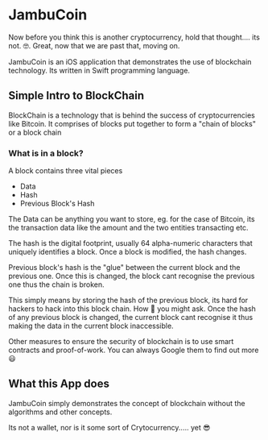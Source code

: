 #  JambuCoin

Now before you think this is another cryptocurrency, hold that thought.... its not. 🤓. Great, now that we are past that, moving on. 

JambuCoin is an iOS application that demonstrates the use of blockchain technology. Its written in Swift programming language. 

## Simple Intro to BlockChain 

BlockChain is a technology that is behind the success of cryptocurrencies like Bitcoin. 
It comprises of blocks put together to form  a "chain of blocks" or a block chain 

### What is in a block?

A block contains three vital pieces 

* Data 
* Hash 
* Previous Block's Hash 

The Data can be anything you want to store, eg. for the case of Bitcoin, its the transaction data like the amount and the two entities transacting etc. 

The hash is the digital footprint, usually 64 alpha-numeric characters that uniquely identifies a block. Once a block is modified, the hash changes. 

Previous block's hash is the "glue" between the current block and the previous one. Once this is changed, the block cant recognise the previous one thus the chain is broken. 

This simply means by storing the hash of the previous block, its hard for hackers to hack into this block chain. How 🤔 you might ask. Once the hash of any previous block is changed, the current block cant recognise it thus making the data in the current block inaccessible. 

Other measures to ensure the security of blockchain is to use smart contracts and proof-of-work. You can always Google them to find out more 😃

## What this App does 

JambuCoin simply demonstrates the concept of blockchain without the algorithms and other concepts. 

Its not a wallet, nor is it some sort of Crytocurrency..... yet 😎



